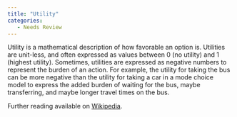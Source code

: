 ```yaml
---
title: "Utility"
categories:
   - Needs Review
---
```


Utility is a mathematical description of how favorable an option is. Utilities are unit-less, and often expressed as values between 0 (no utility) and 1 (highest utility). Sometimes, utilities are expressed as negative numbers to represent the burden of an action. For example, the utility for taking the bus can be more negative than the utility for taking a car in a mode choice model to express the added burden of waiting for the bus, maybe transferring, and maybe longer travel times on the bus.

Further reading available on [Wikipedia](http://en.wikipedia.org/wiki/Utility).


